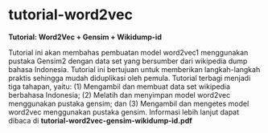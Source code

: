 # tutorial-word2vec
<b>Tutorial: Word2Vec + Gensim + Wikidump-id</b>

Tutorial ini akan membahas pembuatan model word2vec1 menggunakan pustaka Gensim2 dengan data set yang bersumber dari wikipedia dump bahasa Indonesia. Tutorial ini bertujuan untuk memberikan langkah-langkah praktis sehingga mudah diduplikasi oleh pemula. Tutorial terbagi menjadi tiga tahapan, yaitu: (1) Mengambil dan membuat data set wikipedia berbahasa Indonesia; (2) Melatih dan menyimpan model word2vec menggunakan pustaka gensim; dan (3) Mengambil dan mengetes model word2vec menggunakan pustaka gensim. Informasi lebih lanjut dapat dibaca di <b>tutorial-word2vec-gensim-wikidump-id.pdf</b>

